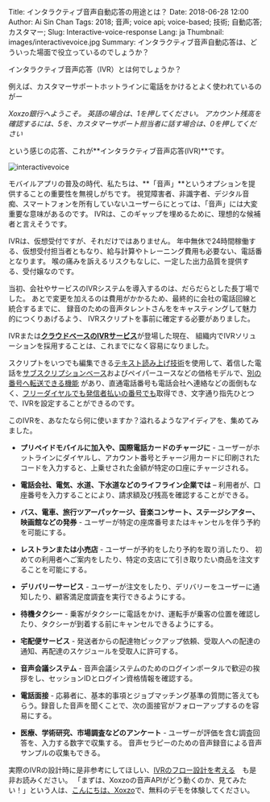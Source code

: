 Title: インタラクティブ音声自動応答の用途とは？
Date: 2018-06-28 12:00
Author: Ai Sin Chan
Tags: 2018; 音声; voice api; voice-based; 技術; 自動応答; カスタマー;
Slug: Interactive-voice-response 
Lang: ja
Thumbnail: images/interactivevoice.jpg
Summary: インタラクティブ音声自動応答は、どういった場面で役立っているのでしょうか？


インタラクティブ音声応答（IVR）とは何でしょうか？

例えば、カスタマーサポートホットラインに電話をかけるとよく使われているのがー

_Xoxzo銀行へようこそ。 英語の場合は、1を押してください。 
アカウント残高を確認するには、5を、カスタマーサポート担当者に話す場合は、0を押してください_

という感じの応答、これが**インタラクティブ音声応答(IVR)**です。

![interactivevoice](/images/interactivevoice.jpg)

モバイルアプリの普及の時代、私たちは、**「音声」**というオプションを提供することの重要性を無視しがちです。
視覚障害者、非識字者、デジタル音痴、スマートフォンを所有していないユーザーらにとっては、「音声」には大変重要な意味があるのです。 
IVRは、このギャップを埋めるために、理想的な候補者と言えそうです。

IVRは、仮想受付ですが、それだけではありません。
年中無休で24時間稼働する、仮想受付担当者ともなり、給与計算やトレーニング費用も必要ない、電話番となります。
喉の痛みを訴えるリスクもなしに、一定した出力品質を提供する、受付嬢なのです。

当初、会社やサービスのIVRシステムを導入するのは、だらだらとした長丁場でした。 
あとで変更を加えるのは費用がかかるため、最終的に会社の電話回線と統合するまでに、
録音のための音声タレントさんををキャスティングして魅力的につくりあげるよう、
IVRスクリプトを事前に確定する必要がありました。

IVRまたは[**クラウドベースのIVRサービス**](https://www.xoxzo.com/ja/about/dial-in-api/)が登場した現在、
組織内でIVRソリューションを採用することは、これまでになく容易になりました。

スクリプトをいつでも編集できる[テキスト読み上げ技術](https://www.xoxzo.com/ja/about/utilities-api/)を使用して、着信した電話を[サブスクリプションベース](https://www.xoxzo.com/ja/about/pricing/#din)およびペイパーユースなどの価格モデルで、[別の番号へ転送できる機能](https://blog.xoxzo.com/ja/2017/07/13/dialinnumbers-tutorial/) があり、直通電話番号も電話会社へ連絡などの面倒もなく、[フリーダイヤルでも発信者払いの番号でも](https://www.xoxzo.com/eja/about/dial-in-api/)取得でき、文字通り指先ひとつで、IVRを設定することができるのです。

このIVRを、あなたなら何に使いますか？溢れるようなアイディアを、集めてみました。

+ **プリペイドモバイルに加入や、国際電話カードのチャージに** - ユーザーがホットラインにダイヤルし、アカウント番号とチャージ用カードに印刷されたコードを入力すると、上乗せされた金額が特定の口座にチャージされる。


+ **電話会社、電気、水道、下水道などのライフライン企業では** – 
利用者が、口座番号を入力することにより、請求額及び残高を確認することができる。 


+ **バス、電車、旅行ツアーパッケージ、音楽コンサート、ステージシアター、映画館などの発券** - 
ユーザーが特定の座席番号またはキャンセルを伴う予約を可能にする。


+ **レストランまたは小売店** - ユーザーが予約をしたり予約を取り消したり、
初めての利用者へご案内をしたり、特定の支店にて引き取りたい商品を注文することを可能にする。


+ **デリバリーサービス** - ユーザーが注文をしたり、デリバリーをユーザーに通知したり、顧客満足度調査を実行できるようにする。


+ **待機タクシー** - 乗客がタクシーに電話をかけ、運転手が乗客の位置を確認したり、タクシーが到着する前にキャンセルできるようにする。


+ **宅配便サービス** - 発送者からの配達物ピックアップ依頼、受取人への配達の通知、再配達のスケジュールを受取人に許可する。


+ **音声会議システム** - 音声会議システムのためのログインポータルで歓迎の挨拶をし、セッションIDとログイン資格情報を確認する。


+ **電話面接** - 応募者に、基本的事項とジョブマッチング基準の質問に答えてもらう。録音した音声を聞くことで、次の面接官がフォローアップするのを容易にする。


+ **医療、学術研究、市場調査などのアンケート** - ユーザーが評価を含む調査回答を、入力する数字で収集する。 
音声セラピーのための音声録音による音声サンプルの収集もできる。

実際のIVRの設計時に是非参考にしてほしい、[IVRのフロー設計を考える](https://blog.xoxzo.com/en/2018/05/23/ivrflow/)　も是非お読みください。
「まずは、Xoxzoの音声APIがどう動くのか、見てみたい！」という人は、[こんにちは、Xoxzo](https://hello.xoxzo.com/ja/)で、無料のデモを体験してください。

